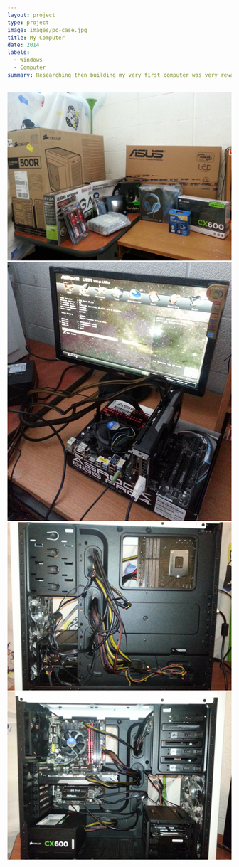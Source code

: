 ```yaml
---
layout: project
type: project
image: images/pc-case.jpg
title: My Computer
date: 2014
labels:
  - Windows
  - Computer
summary: Researching then building my very first computer was very rewarding.
---
```




  <img class="ui medium right rounded image" src="../images/pcparts.jpg">
  

  <img class="ui medium rounded image" src="../images/component-testing.jpg">
  

  
  
  <img class="ui medium right rounded image" src="../images/cable-management.jpg">
  
  
  <img class="ui medium left rounded image" src="../images/cable-management1.jpg">
